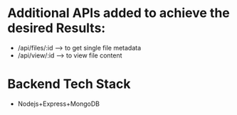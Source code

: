 # Additional APIs added to achieve the desired Results:
- /api/files/:id --> to get single file metadata
- /api/view/:id --> to view file content

# Backend Tech Stack
- Nodejs+Express+MongoDB